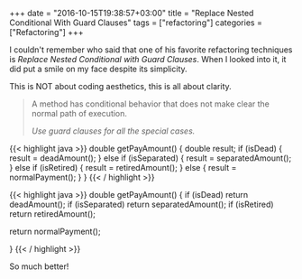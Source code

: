 +++
date = "2016-10-15T19:38:57+03:00"
title = "Replace Nested Conditional With Guard Clauses"
tags = ["refactoring"]
categories = ["Refactoring"]
+++

I couldn't remember who said that one of his favorite refactoring techniques is *Replace Nested Conditional with Guard Clauses*. When I looked into it, it did put a smile on my face despite its simplicity.

This is NOT about coding aesthetics, this is all about clarity.

> A method has conditional behavior that does not make clear
> the normal path of execution.
> 
> *Use guard clauses for all the special cases.*

{{< highlight java >}}
double getPayAmount() {
  double result;
  if (isDead) {
    result = deadAmount();
  } else if (isSeparated) {
    result = separatedAmount();
  } else if (isRetired) {
    result = retiredAmount();
  } else {
    result = normalPayment();
  }
}
{{< / highlight >}}

{{< highlight java >}}
double getPayAmount() {
  if (isDead) return deadAmount();
  if (isSeparated) return separatedAmount(); 
  if (isRetired) return retiredAmount();
  
  return normalPayment();
  
}
{{< / highlight >}}

So much better!
